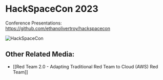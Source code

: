 # HackSpaceCon 2023

Conference Presentations: https://github.com/ethanolivertroy/hackspacecon

![HackSpaceCon](https://user-images.githubusercontent.com/63926014/232902366-c2bf8755-35a1-4102-981e-c2d77c141c75.png)

## Other Related Media:
- [[Red Team 2.0 - Adapting Traditional Red Team to Cloud (AWS) Red Team]]
